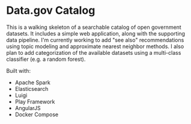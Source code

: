 # Data.gov Catalog

This is a walking skeleton of a searchable catalog of open government datasets. It includes a simple web application, along with the supporting data pipeline. I'm currently working to add "see also" recommendations using topic modeling and approximate nearest neighbor methods. I also plan to add categorization of the available datasets using a multi-class classifier (e.g. a random forest).

Built with:
* Apache Spark
* Elasticsearch
* Luigi
* Play Framework
* AngularJS
* Docker Compose
